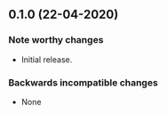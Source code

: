 
## 0.1.0 (22-04-2020)

### Note worthy changes
- Initial release.

### Backwards incompatible changes
- None
